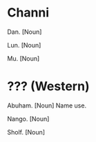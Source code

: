 # Channi

Dan. [Noun] 

Lun. [Noun] 

Mu. [Noun] 

# ??? (Western)

Abuham. [Noun] Name use.

Nango. [Noun] 

Sholf. [Noun] 
